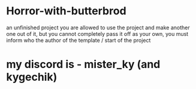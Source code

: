 # Horror-with-butterbrod
 an unfinished project 
you are allowed to use the project and make another one out of it, but you cannot completely pass it off as your own, you must inform who the author of the template / start of the project

# my discord is - mister_ky (and kygechik)
